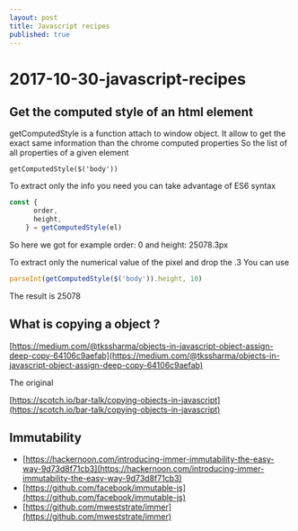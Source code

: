 ```yaml
---
layout: post
title: Javascript recipes
published: true
---
```


# 2017-10-30-javascript-recipes

## Get the computed style of an html element

getComputedStyle is a function attach to window object. It allow to get the exact same information than the chrome computed properties So the list of all properties of a given element

`getComputedStyle($('body'))`

To extract only the info you need you can take advantage of ES6 syntax

```javascript
const {
      order,
      height,
    } = getComputedStyle(el)
```

So here we got for example order: 0 and height: 25078.3px

To extract only the numerical value of the pixel and drop the .3 You can use

```javascript
parseInt(getComputedStyle($('body')).height, 10)
```

The result is 25078

## What is copying a  object ?

[https://medium.com/@tkssharma/objects-in-javascript-object-assign-deep-copy-64106c9aefab](https://medium.com/@tkssharma/objects-in-javascript-object-assign-deep-copy-64106c9aefab)

The original

[https://scotch.io/bar-talk/copying-objects-in-javascript](https://scotch.io/bar-talk/copying-objects-in-javascript)

## Immutability

* [https://hackernoon.com/introducing-immer-immutability-the-easy-way-9d73d8f71cb3](https://hackernoon.com/introducing-immer-immutability-the-easy-way-9d73d8f71cb3)
* [https://github.com/facebook/immutable-js](https://github.com/facebook/immutable-js)
* [https://github.com/mweststrate/immer](https://github.com/mweststrate/immer)


